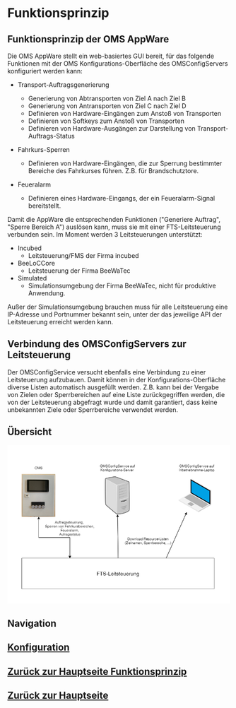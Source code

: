 # Funktionsprinzip
## Funktionsprinzip der OMS AppWare

Die OMS AppWare stellt ein web-basiertes GUI bereit, für das folgende Funktionen mit der OMS Konfigurations-Oberfläche des OMSConfigServers konfiguriert werden kann:

* Transport-Auftragsgenerierung
     
  * Generierung von Abtransporten von Ziel A nach Ziel B
  * Generierung von Antransporten von Ziel C nach Ziel D
  * Definieren von Hardware-Eingängen zum Anstoß von Transporten
  * Definieren von Softkeys zum Anstoß von Transporten
  * Definieren von Hardware-Ausgängen zur Darstellung von Transport-Auftrags-Status 

* Fahrkurs-Sperren

  * Definieren von Hardware-Eingängen, die zur Sperrung bestimmter Bereiche des Fahrkurses führen. Z.B. für Brandschutztore.

* Feueralarm

  * Definieren eines Hardware-Eingangs, der ein Feueralarm-Signal bereitstellt. 

Damit die AppWare die entsprechenden Funktionen ("Generiere Auftrag", "Sperre Bereich A") auslösen kann, muss sie mit einer FTS-Leitsteuerung verbunden sein. Im Moment werden 3 Leitsteuerungen unterstützt:

* Incubed
  * Leitsteuerung/FMS der Firma incubed
* BeeLoCCore
  * Leitsteuerung der Firma BeeWaTec
* Simulated
  * Simulationsumgebung der Firma BeeWaTec, nicht für produktive Anwendung.

Außer der Simulationsumgebung brauchen muss für alle Leitsteuerung eine IP-Adresse und Portnummer bekannt sein, unter der das jeweilige API der Leitsteuerung erreicht werden kann.

## Verbindung des OMSConfigServers zur Leitsteuerung

Der OMSConfigService versucht ebenfalls eine Verbindung zu einer Leitsteuerung aufzubauen. Damit können in der Konfigurations-Oberfläche diverse Listen automatisch ausgefüllt werden. Z.B. kann bei der Vergabe von Zielen oder Sperrbereichen auf eine Liste zurückgegriffen werden, die von der Leitsteuerung abgefragt wurde und damit garantiert, dass keine unbekannten Ziele oder Sperrbereiche verwendet werden.

## Übersicht

![Datenaustausch mit der Leitsteuerung](./OMSandCS.png?raw=true "Datenaustausch mit der FTS-Leitsteuerung")



## Navigation
## [Konfiguration](../configuration/configuration_main.md)
## [Zurück zur Hauptseite Funktionsprinzip](./working_principle_main.md)
## [Zurück zur Hauptseite](../README.md)